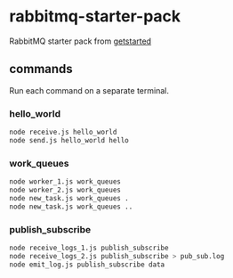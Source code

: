 # rabbitmq-starter-pack
RabbitMQ starter pack from [getstarted](https://www.rabbitmq.com/getstarted.html)

## commands

Run each command on a separate terminal.

### hello_world

```bash
node receive.js hello_world
node send.js hello_world hello
```

### work_queues

```bash
node worker_1.js work_queues
node worker_2.js work_queues
node new_task.js work_queues .
node new_task.js work_queues ..
```

### publish_subscribe

```bash
node receive_logs_1.js publish_subscribe
node receive_logs_2.js publish_subscribe > pub_sub.log
node emit_log.js publish_subscribe data
```